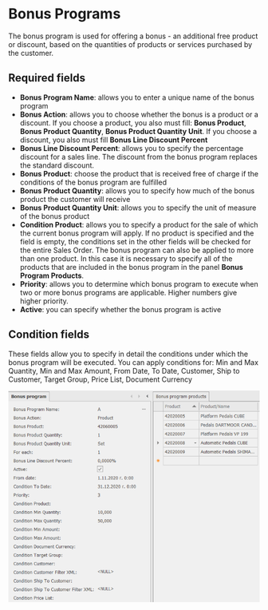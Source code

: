 # Bonus Programs

The bonus program is used for offering a bonus - an additional free product or discount, based on the quantities of products or services purchased by the customer.

## Required fields

* **Bonus Program Name**: allows you to enter a unique name of the bonus program
* **Bonus Action**:  allows you to choose whether the bonus is a product or a discount. If you choose a product, you also must fill: **Bonus Product**, **Bonus Product Quantity**, **Bonus Product Quantity Unit**. If you choose a discount, you also must fill **Bonus Line Discount Percent**
* **Bonus Line Discount Percent**: allows you to specify the percentage discount for a sales line. The discount from the bonus program replaces the standard discount. 
* **Bonus Product**: choose the product that is received free of charge if the conditions of the bonus program are fulfilled
* **Bonus Product Quantity**: allows you to specify how much of the bonus product the customer will receive
* **Bonus Product Quantity Unit**: allows you to specify the unit of measure of the bonus product
*  **Condition Product**: allows you to specify a product for the sale of which the current bonus program will apply. If no product is specified and the field is empty, the conditions set in the other fields will be checked for the entire Sales Order. The bonus program can also be applied to more than one product. In this case it is necessary to specify all of the products that are included in the bonus program in the panel **Bonus Program Products**.
* **Priority**:  allows you to determine which bonus program to execute when two or more bonus programs are applicable. Higher numbers give higher priority.
* **Active**: you can specify whether the bonus program is active

## Condition fields

These fields allow you to specify in detail the conditions under which the bonus program will be executed. You can apply conditions for: Min and Max Quantity, Min and Max Amount, From Date, To Date, Customer, Ship to Customer, Target Group, Price List, Document Currency

![BonusPrograms](BonusPrograms.png)

